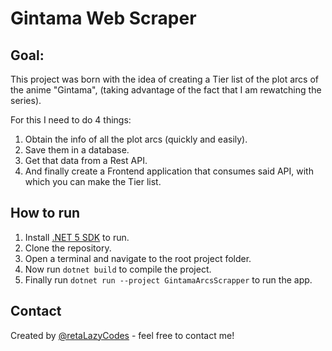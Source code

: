 # Gintama Web Scraper

## Goal:

This project was born with the idea of ​​creating a Tier list of the plot arcs of the anime "Gintama", (taking advantage of the fact that I am rewatching the series).

For this I need to do 4 things:
1) Obtain the info of all the plot arcs (quickly and easily).
2) Save them in a database.
3) Get that data from a Rest API.
4) And finally create a Frontend application that consumes said API, with which you can make the Tier list.

## How to run

1. Install [.NET 5 SDK](https://dotnet.microsoft.com/en-us/download/dotnet/5.0) to run.
2. Clone the repository.
3. Open a terminal and navigate to the root project folder.
4. Now run ```dotnet build``` to compile the project.
5. Finally run ```dotnet run --project GintamaArcsScrapper``` to run the app.

## Contact

Created by [@retaLazyCodes](https://github.com/retaLazyCodes) - feel free to contact me!
